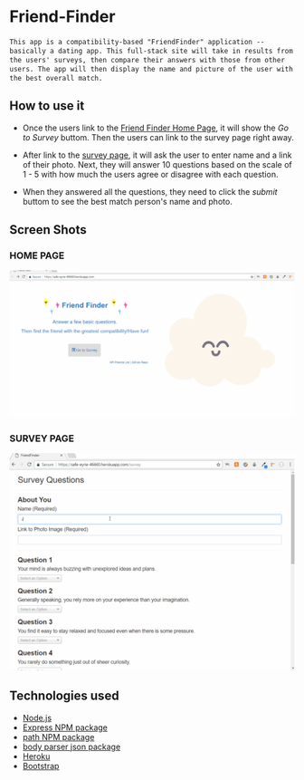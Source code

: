 # Friend-Finder
	This app is a compatibility-based "FriendFinder" application -- basically a dating app. This full-stack site will take in results from the users' surveys, then compare their answers with those from other users. The app will then display the name and picture of the user with the best overall match.

## How to use it

* Once the users link to the [Friend Finder Home Page](https://safe-eyrie-46660.herokuapp.com/), it will show the *Go to Survey* buttom. Then the users can link to the survey page right away.

* After link to the [survey page](https://safe-eyrie-46660.herokuapp.com/survey), it will ask the user to enter name and a link of their photo. Next, they will answer 10 questions based on the scale of 1 - 5 with how much the users agree or disagree with each question.

* When they answered all the questions, they need to click the *submit* buttom to see the best match person's name and photo.

## Screen Shots

### HOME PAGE
![homepage](images/home.gif) 

### SURVEY PAGE 
![surveypage](images/survey.gif)

## Technologies used 
- [Node.js](https://nodejs.org/en/)
- [Express NPM package](https://www.npmjs.com/package/express)
- [path NPM package](https://www.npmjs.com/package/path)
- [body parser json package](https://www.npmjs.com/package/body-parser-json)
- [Heroku](https://www.heroku.com/platform)
- [Bootstrap](https://getbootstrap.com/)


